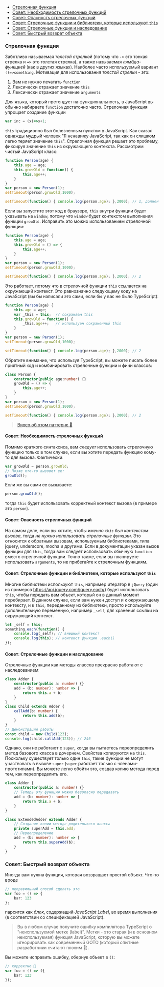 * [Стрелочная функция](#arrow-functions)
* [Совет: Необходимость стрелочных функций](#tip-arrow-function-need)
* [Совет: Опасность стрелочных функций](#tip-arrow-function-danger)
* [Совет: Стрелочные функции и библиотеки, которые используют `this`](#tip-arrow-functions-with-libraries-that-use-this)
* [Совет: Стрелочные функции и наследование](#tip-arrow-functions-and-inheritance)
* [Совет: Быстрый возврат объекта](#tip-quick-object-return)

### Стрелочная функция

Заботливо называемая *толстой стрелкой* (потому что `->` это тонкая стрелка и `=>` это толстая стрелка), а также называемая *лямбда-функцией* (как в других языках). Наиболее часто используемый вариант `()=>something`. Мотивация для использования *толстой стрелки* - это:
1. Вам не нужно печатать `function`
2. Лексически отражает значение `this`
2. Лексически отражает значение `arguments`

Для языка, который претендует на функциональность, в JavaScript вы обычно набираете `function` достаточно часто. Стрелочная функция упрощает создание функции
```ts
var inc = (x)=>x+1;
```
`this` традиционно был болезненным пунктом в JavaScript. Как сказал однажды мудрый человек "Я ненавижу JavaScript, так как он слишком легко теряет значение `this`". Стрелочная функция решает это проблему, фиксируя значение `this` из окружающего контекста. Рассмотрим чистый JavaScript класс:

```ts
function Person(age) {
    this.age = age;
    this.growOld = function() {
        this.age++;
    }
}
var person = new Person(1);
setTimeout(person.growOld,1000);

setTimeout(function() { console.log(person.age); },2000); // 1, должен быть 2
```

Если вы запустите этот код в браузере, `this` внутри функции будет указывать на `window`, потому что `window` будет контекстом выполнения функции `growOld`. Исправить это можно использованием стрелочной функции:

```ts
function Person(age) {
    this.age = age;
    this.growOld = () => {
        this.age++;
    }
}
var person = new Person(1);
setTimeout(person.growOld,1000);

setTimeout(function() { console.log(person.age); },2000); // 2
```

Это работает, потому что в стрелочной функции `this` ссылается на окружающий контекст. Это равнозначно следующему коду на JavaScript (вы бы написали это сами, если бы у вас не было TypeScript):

```ts
function Person(age) {
    this.age = age;
    var _this = this;  // сохраняем this
    this.growOld = function() {
        _this.age++;   // используем сохраненный this
    }
}
var person = new Person(1);
setTimeout(person.growOld,1000);

setTimeout(function() { console.log(person.age); },2000); // 2
```

Обратите внимание, что используя TypeScript, вы можете писать более приятный код и комбинировать стрелочные функции и фичи классов:

```ts
class Person {
    constructor(public age:number) {}
    growOld = () => {
        this.age++;
    }
}
var person = new Person(1);
setTimeout(person.growOld,1000);

setTimeout(function() { console.log(person.age); },2000); // 2
```

> [Видео об этом паттерне 🌹](https://egghead.io/lessons/typescript-make-usages-of-this-safe-in-class-methods)

#### Совет: Необходимость стрелочных функций
Помимо краткого синтаксиса, вам *следует* использовать стрелочную функцию только в том случае, если вы хотите передать функцию кому-то для вызова.  Фактически:
```ts
var growOld = person.growOld;
// Позже кто-то вызовет ее:
growOld();
```

Если же вы сами ее вызываете:

```ts
person.growOld();
```
тогда `this` будет использовать корректный контекст вызова (в примере это `person`).

#### Совет: Опасность стрелочных функций

На самом деле, если вы хотите, чтобы *именно `this` был контекстом вызова*, тогда *не нужно использовать стрелочные функции*. Это относится к обратным вызовам, используемым библиотеками, типа jquery, underscore, mocha и другими. Если в документации указан вызов функции для `this`, тогда вам следует использовать обычную `function` вместо стрелочной функции. Точно также, если вы планируете использовать `arguments`, то не прибегайте к стрелочным функциям.

#### Совет: Стрелочные функции и библиотеки, которые используют `this`
Многие библиотеки используют `this`, например итератор в `jQuery` (один из примеров https://api.jquery.com/jquery.each/) будет использовать `this`, чтобы передать вам объект, который он в данный момент перебирает. В данном случае, если вам нужен доступ и к окружающему контексту, и к `this`, переданному из библиотеки, просто используйте дополнительную переменную, например `_self`,
 для хранения ссылки на окружающий контекст.

```ts
let _self = this;
something.each(function() {
    console.log(_self); // внешний контекст
    console.log(this); // контекст функции .each()
});
```

#### Совет: Стрелочные функции и наследование
Стрелочные функции как методы классов прекрасно работают с наследованием:

```ts
class Adder {
    constructor(public a: number) {}
    add = (b: number): number => {
        return this.a + b;
    }
}
class Child extends Adder {
    callAdd(b: number) {
        return this.add(b);
    }
}
// Демонстрация работы
const child = new Child(123);
console.log(child.callAdd(123)); // 246
```

Однако, они не работают с `super`, когда вы пытаетесь переопределить метод базового класса в дочернем. Свойства копируются на `this`. Поскольку существует только один `this`, такие функции не могут участвовать в вызове `super` (`super` работает только с членами-прототипами). Вы можете легко обойти это, создав копию метода перед тем, как переопределить его.

```ts
class Adder {
    constructor(public a: number) {}
    // Теперь эту функцию можно безопасно передавать
    add = (b: number): number => {
        return this.a + b;
    }
}

class ExtendedAdder extends Adder {
    // Создание копии метода родителького класса
    private superAdd = this.add;
    // Переопределение
    add = (b: number): number => {
        return this.superAdd(b);
    }
}
```

### Совет: Быстрый возврат объекта

Иногда вам нужна функция, которая возвращает простой объект. Что-то вроде

```ts
// неправильный способ сделать это
var foo = () => {
    bar: 123
};
```
парсится как *блок*, содержащий *JavaScript Label*, во время выполнения (в соответствии со спецификацией JavaScript).

>  Вы в любом случае получите ошибку компилятора TypeScript о "неиспользуемой метке (label)". Метки - это старая (и в основном неиспользуемая) функция JavaScript, которую вы можете игнорировать как современный GOTO (который опытные разработчики считают плохим 🌹).

Вы можете исправить ошибку, обернув объект в `()`:

```ts
// корректно 🌹
var foo = () => ({
    bar: 123
});
```
